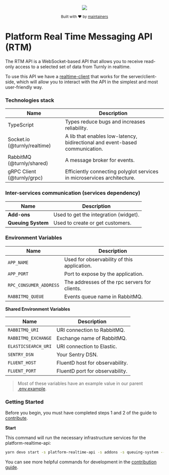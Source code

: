 <div align="center">
  <p align="center">
      <a href="https://turnly.app" target="_blank" rel="noopener">
          <img src="https://raw.githubusercontent.com/turnly/turnly/develop/docs/assets/github-header.png" />
      </a>
  </p>

  <p>
    <sub>
      Built with ❤︎ by
      <a href="/OWNERS.md">
        maintainers
      </a>
    </sub>
  </p>
</div>

# Platform Real Time Messaging API (RTM)

The RTM API is a WebSocket-based API that allows you to receive
read-only access to a selected set of data from Turnly in realtime.

To use this API we have a [realtime-client](https://github.com/turnly/realtime-client)
that works for the server/client-side, which will allow you to interact with
the API in the simplest and most user-friendly way.

### Technologies stack

| Name                                | Description                                                                   |
| ----------------------------------- | ----------------------------------------------------------------------------- |
| TypeScript                          | Types reduce bugs and increases reliability.                                  |
| Socket.io   (@turnly/realtime)      | A lib that enables low-latency, bidirectional and event-based communication.  |
| RabbitMQ    (@turnly/shared)        | A message broker for events.                                                  |
| gRPC Client (@turnly/grpc)           | Efficiently connecting polyglot services in microservices architecture.       |

### Inter-services communication (services dependency)

| Name                    | Description                                               |
| ----------------------- | --------------------------------------------------------- |
| **Add-ons**             | Used to get the integration (widget).                     |
| **Queuing System**      | Used to create or get customers.                          |

### Environment Variables

| Name                     | Description                                    |
| ------------------------ | ---------------------------------------------- |
| `APP_NAME`               | Used for observability of this application.    |
| `APP_PORT`               | Port to expose by the application.             |
| `RPC_CONSUMER_ADDRESS`   | The addresses of the rpc servers for clients.  |
| `RABBITMQ_QUEUE`         | Events queue name in RabbitMQ.                 |

**Shared Environment Variables**

| Name                     | Description                                  |
| ------------------------ | -------------------------------------------- |
| `RABBITMQ_URI`           | URI connection to RabbitMQ.                  |
| `RABBITMQ_EXCHANGE`      | Exchange name of RabbitMQ.                   |
| `ELASTICSEARCH_URI`      | URI connection to Elastic.                   |
| `SENTRY_DSN`             | Your Sentry DSN.                             |
| `FLUENT_HOST`            | FluentD host for observability.              |
| `FLUENT_PORT`            | FluentD port for observability.              |

> Most of these variables have an example value in our parent [.env.example](/.env.example).

### Getting Started

Before you begin, you must have completed steps 1 and 2 of the guide to [contribute](/CONTRIBUTING.md).

**Start**

This command will run the necessary infrastructure services for the platform-realtime-api:

```sh
yarn devo start -s platform-realtime-api -s addons -s queuing-system --verbose
```

You can see more helpful commands for development in the [contribution guide](/CONTRIBUTING.md).
